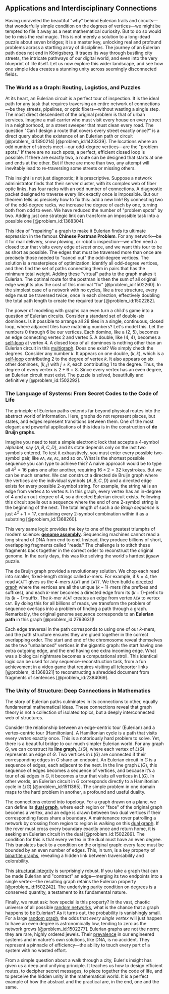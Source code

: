 ## Applications and Interdisciplinary Connections

Having unraveled the beautiful "why" behind Eulerian trails and circuits—that wonderfully simple condition on the degrees of vertices—we might be tempted to file it away as a neat mathematical curiosity. But to do so would be to miss the real magic. This is not merely a solution to a long-dead puzzle about seven bridges; it is a master key, unlocking real and profound problems across a startling array of disciplines. The journey of an Eulerian path does not end in Königsberg. It traces its way through bustling city streets, the intricate pathways of our digital world, and even into the very blueprint of life itself. Let us now explore this wider landscape, and see how one simple idea creates a stunning unity across seemingly disconnected fields.

### The World as a Graph: Routing, Logistics, and Puzzles

At its heart, an Eulerian circuit is a perfect tour of inspection. It is the ideal path for any task that requires traversing an entire network of connections—be they streets, pipelines, or optic fibers—without wasting a single step. The most direct descendent of the original problem is that of urban services. Imagine a mail carrier who must visit every house on every street in a neighborhood, or a street sweeper that must clean every road. The question "Can I design a route that covers every street exactly once?" is a direct query about the existence of an Eulerian path or circuit [@problem_id:1390214] [@problem_id:1423339]. The locations where an odd number of streets meet—our odd-degree vertices—are the "problem spots." If there are no such spots, a perfect, efficient closed loop is possible. If there are exactly two, a route can be designed that starts at one and ends at the other. But if there are more than two, any attempt will inevitably lead to re-traversing some streets or missing others.

This insight is not just diagnostic; it is prescriptive. Suppose a network administrator finds that their server cluster, with its complex web of fiber optic links, has four racks with an odd number of connections. A diagnostic packet designed to traverse every link exactly once is impossible. But our theorem tells us precisely how to fix this: add a new link! By connecting two of the odd-degree racks, we increase the degree of each by one, turning both from odd to even. We have reduced the number of "problem spots" by two. Adding just one strategic link can transform an impossible task into a possible one [@problem_id:1368304].

This idea of "repairing" a graph to make it Eulerian finds its ultimate expression in the famous **Chinese Postman Problem**. For any network—be it for mail delivery, snow plowing, or robotic inspection—we often need a closed tour that visits every edge *at least* once, and we want this tour to be as short as possible. The edges that must be traversed more than once are precisely those needed to "cancel out" the odd-degree vertices. The solution is a masterpiece of optimization: identify all odd-degree vertices, and then find the set of paths connecting them in pairs that has the minimum total weight. Adding these "virtual" paths to the graph makes it Eulerian. The optimal route for the postman is then the sum of all original edge weights plus the cost of this minimal "fix" [@problem_id:1502260]. In the simplest case of a network with no cycles, like a tree structure, every edge must be traversed twice, once in each direction, effectively doubling the total path length to create the required tour [@problem_id:1502282].

The power of modeling with graphs can even turn a child's game into a question of Eulerian circuits. Consider a standard set of double-six dominoes. Is it possible to arrange all 28 tiles in a single, continuous, closed loop, where adjacent tiles have matching numbers? Let's model this. Let the numbers 0 through 6 be our vertices. Each domino, like a (2, 5), becomes an edge connecting vertex 2 and vertex 5. A double, like (4, 4), becomes a [self-loop](@article_id:274176) at vertex 4. A closed loop of all dominoes is nothing other than an Eulerian circuit in this [multigraph](@article_id:261082). Does one exist? We simply check the degrees. Consider any number $k$. It appears on one double, $(k,k)$, which is a [self-loop](@article_id:274176) contributing 2 to the degree of vertex $k$. It also appears on six other dominoes, $(k,j)$ with $j \neq k$, each contributing 1 to the degree. Thus, the degree of every vertex is $2 + 6 = 8$. Since every vertex has an even degree, an Eulerian circuit must exist. The puzzle is solved, beautifully and definitively [@problem_id:1502292].

### The Language of Systems: From Secret Codes to the Code of Life

The principle of Eulerian paths extends far beyond physical routes into the abstract world of information. Here, graphs do not represent places, but states, and edges represent transitions between them. One of the most elegant and powerful applications of this idea is in the construction of **de Bruijn graphs**.

Imagine you need to test a simple electronic lock that accepts a 4-symbol alphabet, say $\{A, B, C, D\}$, and its state depends only on the last two symbols entered. To test it exhaustively, you must enter every possible two-symbol pair, like `AA`, `AB`, `AC`, and so on. What is the shortest possible sequence you can type to achieve this? A naive approach would be to type all $4^2 = 16$ pairs one after another, requiring $16 \times 2 = 32$ keystrokes. But we can be much smarter. We can construct a directed de Bruijn graph where the vertices are the individual symbols $\{A, B, C, D\}$ and a directed edge exists for every possible 2-symbol string. For example, the string `AB` is an edge from vertex `A` to vertex `B`. In this graph, every vertex has an in-degree of 4 and an out-degree of 4, so a directed Eulerian circuit exists. Following this circuit spells out a sequence where the end of one 2-symbol string is the beginning of the next. The total length of such a *de Bruijn sequence* is just $4^2 + 1 = 17$, containing every 2-symbol combination within it as a substring [@problem_id:1368260].

This very same logic provides the key to one of the greatest triumphs of modern science: **[genome assembly](@article_id:145724)**. Sequencing machines cannot read a long strand of DNA from end to end. Instead, they produce billions of short, overlapping fragments called "reads." The challenge is to stitch these fragments back together in the correct order to reconstruct the original genome. In the early days, this was like solving the world's hardest jigsaw puzzle.

The de Bruijn graph provided a revolutionary solution. We chop each read into smaller, fixed-length strings called $k$-mers. For example, if $k=4$, the read `ACATT` gives us the 4-mers `ACAT` and `CATT`. We then build a [directed graph](@article_id:265041) where the vertices are all the unique $(k-1)$-mers (the prefixes and suffixes), and each $k$-mer becomes a directed edge from its $(k-1)$-prefix to its $(k-1)$-suffix. The $k$-mer `ACAT` creates an edge from vertex `ACA` to vertex `CAT`. By doing this for all billions of reads, we transform the problem of sequence overlaps into a problem of finding a path through a graph. Remarkably, the original genome sequence corresponds to an **Eulerian path** in this graph [@problem_id:2793631]!

Each edge traversal in the path corresponds to using one of our $k$-mers, and the path structure ensures they are glued together in the correct overlapping order. The start and end of the chromosome reveal themselves as the two "unbalanced" vertices in the gigantic graph: the start having one extra outgoing edge, and the end having one extra incoming edge. What was a biological nightmare becomes a computational stroll. This identical logic can be used for any sequence-reconstruction task, from a fun achievement in a video game that requires visiting all teleporter links [@problem_id:1368321] to reconstructing a shredded document from fragments of sentences [@problem_id:2384069].

### The Unity of Structure: Deep Connections in Mathematics

The story of Eulerian paths culminates in its connections to other, equally fundamental mathematical ideas. These connections reveal that graph theory is not a collection of isolated topics, but a deeply interconnected web of structures.

Consider the relationship between an edge-centric tour (Eulerian) and a vertex-centric tour (Hamiltonian). A Hamiltonian cycle is a path that visits every *vertex* exactly once. This is a notoriously hard problem to solve. Yet, there is a beautiful bridge to our much simpler Eulerian world. For any graph $G$, we can construct its **line graph**, $L(G)$, where each vertex of $L(G)$ represents an edge of $G$. Two vertices in $L(G)$ are connected if their corresponding edges in $G$ share an endpoint. An Eulerian circuit in $G$ is a sequence of edges, each adjacent to the next. In the line graph $L(G)$, this sequence of edges becomes a sequence of vertices, and because it’s a tour of *all* edges in $G$, it becomes a tour that visits *all* vertices in $L(G)$. In other words, an Eulerian circuit in $G$ corresponds directly to a Hamiltonian cycle in $L(G)$ [@problem_id:1511365]. The simple problem in one domain maps to the hard problem in another, a profound and useful duality.

The connections extend into topology. For a graph drawn on a plane, we can define its **[dual graph](@article_id:266781)**, where each region or "face" of the original graph becomes a vertex, and an edge is drawn between two dual vertices if their corresponding faces share a boundary. A maintenance rover patrolling a network by crossing from region to region is walking on this [dual graph](@article_id:266781). If the rover must cross every boundary exactly once and return home, it is seeking an Eulerian circuit in the dual [@problem_id:1502289]. The condition for this is that every vertex in the dual must have an even degree. This translates back to a condition on the original graph: every face must be bounded by an even number of edges. This, in turn, is a key property of [bipartite graphs](@article_id:261957), revealing a hidden link between traversability and colorability.

This [structural integrity](@article_id:164825) is surprisingly robust. If you take a graph that can be made Eulerian and "contract" an edge—merging its two endpoints into a single vertex—the resulting graph retains the Eulerian property [@problem_id:1502242]. The underlying parity condition on degrees is a conserved quantity, a testament to its fundamental nature.

Finally, we must ask: how special is this property? In the vast, chaotic universe of all possible [random networks](@article_id:262783), what is the chance that a graph happens to be Eulerian? As it turns out, the probability is vanishingly small. For a large [random graph](@article_id:265907), the odds that *every single vertex* will just happen to have an even degree is astronomically low, tending to zero as the network grows [@problem_id:1502277]. Eulerian graphs are not the norm; they are rare, highly ordered jewels. Their [prevalence](@article_id:167763) in our engineered systems and in nature's own solutions, like DNA, is no accident. They represent a pinnacle of efficiency—the ability to touch every part of a system with no wasted effort.

From a simple question about a walk through a city, Euler's insight has given us a deep and unifying principle. It teaches us how to design efficient routes, to decipher secret messages, to piece together the code of life, and to perceive the hidden unity in the mathematical world. It is a perfect example of how the abstract and the practical are, in the end, one and the same.